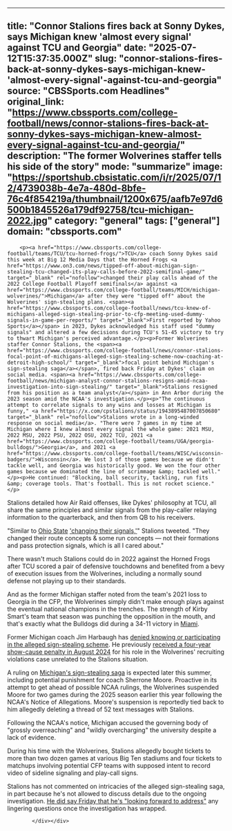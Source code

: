 ---
   title: "Connor Stalions fires back at Sonny Dykes, says Michigan knew 'almost every signal' against TCU and Georgia"
   date: "2025-07-12T15:37:35.000Z"
   slug: "connor-stalions-fires-back-at-sonny-dykes-says-michigan-knew-'almost-every-signal'-against-tcu-and-georgia"
   source: "CBSSports.com Headlines"
   original_link: "https://www.cbssports.com/college-football/news/connor-stalions-fires-back-at-sonny-dykes-says-michigan-knew-almost-every-signal-against-tcu-and-georgia/"
   description: "The former Wolverines staffer tells his side of the story"
   mode: "summarize"
   image: "https://sportshub.cbsistatic.com/i/r/2025/07/12/4739038b-4e7a-480d-8bfe-76c4f854219a/thumbnail/1200x675/aafb7e97d6500b1845526a179df92758/tcu-michigan-2022.jpg"
   category: "general"
   tags: ["general"]
   domain: "cbssports.com"
  ---
  <div id="readability-page-1" class="page"><div>
        
        
                            
                
        <p><a href="https://www.cbssports.com/college-football/teams/TCU/tcu-horned-frogs/">TCU</a> coach Sonny Dykes said this week at Big 12 Media Days that the Horned Frogs <a href="https://www.on3.com/news/tipped-off-about-michigan-sign-stealing-tcu-changed-its-play-calls-before-2022-semifinal-game/" target="_blank" rel="nofollow">changed their play calls ahead of the 2022 College Football Playoff semifinals</a> against <a href="https://www.cbssports.com/college-football/teams/MICH/michigan-wolverines/">Michigan</a> after they were "tipped off" about the Wolverines' sign-stealing plans. <span><a href="https://www.cbssports.com/college-football/news/tcu-knew-of-michigans-alleged-sign-stealing-prior-to-cfp-meeting-used-dummy-signals-in-game-per-reports/" target="_blank">First reported by Yahoo Sports</a></span> in 2023, Dykes acknowledged his staff used "dummy signals" and altered a few decisions during TCU's 51-45 victory to try to thwart Michigan's perceived advantage.</p><p>Former Wolverines staffer Connor Stalions, the <span><a href="https://www.cbssports.com/college-football/news/connor-stalions-focal-point-of-michigans-alleged-sign-stealing-scheme-now-coaching-at-detroit-high-school/" target="_blank">focal point behind Michigan's sign-stealing saga</a></span>, fired back Friday at Dykes' claim on social media. <span><a href="https://www.cbssports.com/college-football/news/michigan-analyst-connor-stalions-resigns-amid-ncaa-investigation-into-sign-stealing/" target="_blank">Stalions resigned from his position as a team analyst</a></span> in Ann Arbor during the 2023 season amid the NCAA's investigation.</p><p>"The continuous attempt to correlate signals to any wins and losses at Michigan is funny," <a href="https://x.com/cpstalions/status/1943895487007850680" target="_blank" rel="nofollow">Stalions wrote in a long-winded response on social media</a>. "There were 7 games in my time at Michigan where I knew almost every signal the whole game: 2021 MSU, 2022 MSU, 2022 PSU, 2022 OSU, 2022 TCU, 2021 <a href="https://www.cbssports.com/college-football/teams/UGA/georgia-bulldogs/">Georgia</a>, and 2021 <a href="https://www.cbssports.com/college-football/teams/WISC/wisconsin-badgers/">Wisconsin</a>. We lost 3 of those games because we didn't tackle well, and Georgia was historically good. We won the four other games because we dominated the line of scrimmage &amp; tackled well."</p><p>He continued: "Blocking, ball security, tackling, run fits &amp; coverage tools. That's football. This is not rocket science."</p>
        

<p>Stalions detailed how Air Raid offenses, like Dykes' philosophy at TCU, all share the same principles and similar signals from the play-caller relaying information to the quarterback, and then from QB to his receivers.</p><p>"Similar to <a href="https://www.cbssports.com/college-football/teams/OHIOST/ohio-state-buckeyes/">Ohio State</a> <span><a href="https://www.cbssports.com/college-football/news/michigan-alleges-ohio-state-rutgers-shared-wolverines-signals-with-purdue-in-2022-per-reports/" target="_blank">'changing their signals,'</a></span>" Stalions tweeted. "They changed their route concepts &amp; some run concepts — not their formations and pass protection signals, which is all I cared about."</p><p>There wasn't much Stalions could do in 2022 against the Horned Frogs after TCU scored a pair of defensive touchdowns and benefited from a bevy of execution issues from the Wolverines, including a normally sound defense not playing up to their standards.</p>
        

<p>And as the former Michigan staffer noted from the team's 2021 loss to Georgia in the CFP, the Wolverines simply didn't make enough plays against the eventual national champions in the trenches. The strength of Kirby Smart's team that season was punching the opposition in the mouth, and that's exactly what the Bulldogs did during a 34-11 victory in <a href="https://www.cbssports.com/college-football/teams/MIAMI/miami-fla-hurricanes/">Miami</a>.</p><p>Former Michigan coach Jim Harbaugh has <span><a href="https://www.cbssports.com/college-football/news/jim-harbaugh-denies-knowing-participating-in-michigans-alleged-sign-stealing-scheme-i-do-not-apologize/" target="_blank">denied knowing or participating in the alleged sign-stealing scheme</a></span>. He previously <span><a href="https://www.cbssports.com/college-football/news/ex-michigan-coach-jim-harbaugh-dealt-four-year-show-cause-by-ncaa-for-recruiting-violations-unethical-conduct/" target="_blank">received a four-year show-cause penalty in August 2024</a></span> for his role in the Wolverines' recruiting violations case unrelated to the Stalions situation.</p><p>A ruling on <span><a href="https://www.cbssports.com/college-football/news/whats-next-for-michigan-sign-stealing-case-as-ncaa-president-sets-timeline-for-potential-punishment-decision/" target="_blank">Michigan's sign-stealing saga</a></span> is expected later this summer, including potential punishment for coach Sherrone Moore. Proactive in its attempt to get ahead of possible NCAA rulings, the Wolverines suspended Moore for two games during the 2025 season earlier this year following the NCAA's Notice of Allegations. Moore's suspension is reportedly tied back to him allegedly deleting a thread of 52 text messages with Stalions.</p>
        

<p>Following the NCAA's notice, Michigan accused the governing body of "grossly overreaching" and "wildly overcharging" the university despite a lack of evidence.</p><p>During his time with the Wolverines, Stalions allegedly bought tickets to more than two dozen games at various Big Ten stadiums and four tickets to matchups involving potential CFP teams with supposed intent to record video of sideline signaling and play-call signs.</p><p>Stalions has not commented on intricacies of the alleged sign-stealing saga, in part because he's not allowed to discuss details due to the ongoing investigation. <a href="https://x.com/cpstalions/status/1943902963568672874" target="_blank" rel="nofollow">He did say Friday that he's "looking forward to address"</a> any lingering questions once the investigation has wrapped.</p>
        




        
            </div></div>